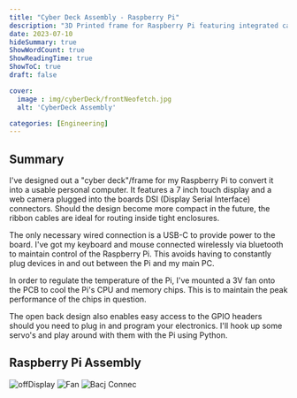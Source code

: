 ```yaml
---
title: "Cyber Deck Assembly - Raspberry Pi"
description: "3D Printed frame for Raspberry Pi featuring integrated camera and display"
date: 2023-07-10
hideSummary: true
ShowWordCount: true
ShowReadingTime: true
ShowToC: true
draft: false

cover:
  image : img/cyberDeck/frontNeofetch.jpg
  alt: 'CyberDeck Assembly'

categories: [Engineering]
---
```


## Summary

I've designed out a "cyber deck"/frame for my Raspberry Pi to convert it into a usable personal computer. It features a 7 inch touch display and a web camera plugged into the boards DSI (Display Serial Interface) connectors. Should the design become more compact in the future, the ribbon cables are ideal for routing inside tight enclosures.

The only necessary wired connection is a USB-C to provide power to the board. I've got my keyboard and mouse connected wirelessly via bluetooth to maintain control of the Raspberry Pi. This avoids having to constantly plug devices in and out between the Pi and my main PC.

In order to regulate the temperature of the Pi, I've mounted a 3V fan onto the PCB to cool the Pi's CPU and memory chips. This is to maintain the peak performance of the chips in question.

The open back design also enables easy access to the GPIO headers should you need to plug in and program your electronics. I'll hook up some servo's and play around with them with the Pi using Python. 



## Raspberry Pi Assembly

![offDisplay](/img/cyberDeck/offDisplay.jpg)
![Fan](/img/cyberDeck/backFan.jpg)
![Bacj Connec](/img/cyberDeck/backConnectors.jpg)
